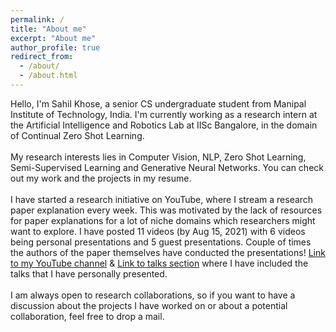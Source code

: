 ```yaml
---
permalink: /
title: "About me"
excerpt: "About me"
author_profile: true
redirect_from: 
  - /about/
  - /about.html
---
```

Hello, I'm Sahil Khose, a senior CS undergraduate student from Manipal Institute of Technology, India. I'm currently working as a research intern at the Artificial Intelligence and Robotics Lab at IISc Bangalore, in the domain of Continual Zero Shot Learning.
<br>
<br>
My research interests lies in Computer Vision, NLP, Zero Shot Learning, Semi-Supervised Learning and Generative Neural Networks. You can check out my work and the projects in my resume.
<br>
<br>
I have started a research initiative on YouTube, where I stream a research paper explanation every week. This was motivated by the lack of resources for paper explanations for a lot of niche domains which researchers might want to explore. I have posted 11 videos (by Aug 15, 2021) with 6 videos being personal presentations and 5 guest presentations. Couple of times the authors of the paper themselves have conducted the presentations! [Link to my YouTube channel](https://www.youtube.com/c/SahilKhose) & [Link to talks section](https://sahilkhose.github.io/talks/) where I have included the talks that I have personally presented.
<br>
<br>
I am always open to research collaborations, so if you want to have a discussion about the projects I have worked on or about a potential collaboration, feel free to drop a mail.
